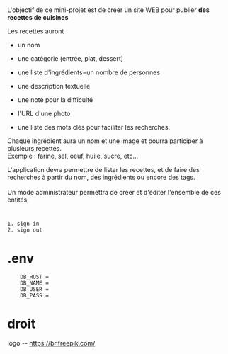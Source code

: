 # 


L'objectif de ce mini-projet est de créer un site WEB pour publier **des recettes de cuisines**

Les recettes auront

- un nom
    
- une catégorie (entrée, plat, dessert)
    
- une liste d'ingrédients=un nombre de personnes
    
- une description textuelle
    
- une note pour la difficulté
    
- l'URL d'une photo
    
- une liste des mots clés pour faciliter les recherches.
    

Chaque ingrédient aura un nom et une image et pourra participer à plusieurs recettes.  
Exemple : farine, sel, oeuf, huile, sucre, etc...

L'application devra permettre de lister les recettes, et de faire des recherches à partir du nom, des ingrédients ou encore des tags.  
<br/>Un mode administrateur permettra de créer et d'éditer l'ensemble de ces entités,


# 

    1. sign in 
    2. sign out
    


# .env


```.env
    DB_HOST = 
    DB_NAME = 
    DB_USER = 
    DB_PASS = 
```




# droit

logo -- https://br.freepik.com/
